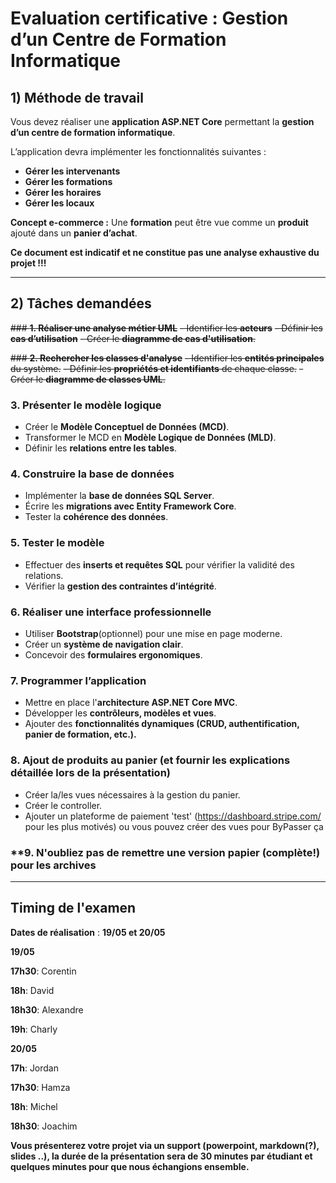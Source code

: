 #  Evaluation certificative : Gestion d’un Centre de Formation Informatique

## 1) Méthode de travail

Vous devez réaliser une **application ASP.NET Core** permettant la **gestion d’un centre de formation informatique**.

L’application devra implémenter les fonctionnalités suivantes :
- **Gérer les intervenants**
- **Gérer les formations**
- **Gérer les horaires**
- **Gérer les locaux**

**Concept e-commerce :** Une **formation** peut être vue comme un **produit** ajouté dans un **panier d’achat**.

**Ce document est indicatif et ne constitue pas une analyse exhaustive du projet !!!**

---

##  2) Tâches demandées

~~###  **1. Réaliser une analyse métier UML**~~
~~- Identifier les **acteurs**~~
~~- Définir les **cas d’utilisation**~~
~~- Créer le **diagramme de cas d'utilisation**.~~

~~###  **2. Rechercher les classes d'analyse**~~
~~- Identifier les **entités principales** du système.~~
~~- Définir les **propriétés et identifiants** de chaque classe.~~
~~- Créer le **diagramme de classes UML**.~~

###  **3. Présenter le modèle logique**
- Créer le **Modèle Conceptuel de Données (MCD)**.
- Transformer le MCD en **Modèle Logique de Données (MLD)**.
- Définir les **relations entre les tables**.

###  **4. Construire la base de données**
- Implémenter la **base de données SQL Server**.
- Écrire les **migrations avec Entity Framework Core**.
- Tester la **cohérence des données**.

###  **5. Tester le modèle**
- Effectuer des **inserts et requêtes SQL** pour vérifier la validité des relations.
- Vérifier la **gestion des contraintes d’intégrité**.

###  **6. Réaliser une interface professionnelle**
- Utiliser **Bootstrap**(optionnel) pour une mise en page moderne.
- Créer un **système de navigation clair**.
- Concevoir des **formulaires ergonomiques**.

###  **7. Programmer l’application**
- Mettre en place l'**architecture ASP.NET Core MVC**.
- Développer les **contrôleurs, modèles et vues**.
- Ajouter des **fonctionnalités dynamiques (CRUD, authentification, panier de formation, etc.).**

###  **8. Ajout de produits au panier** (et fournir les explications détaillée lors de la présentation)
- Créer la/les vues nécessaires à la gestion du panier.
- Créer le controller.
- Ajouter un plateforme de paiement 'test' (https://dashboard.stripe.com/ pour les plus motivés) ou vous pouvez créer des vues pour ByPasser ça


###  **9. N'oubliez pas de remettre une version papier (complète!) pour les archives 
---

## Timing de l'examen
 
 **Dates de réalisation** : **19/05 et 20/05**

 **19/05**

**17h30**: Corentin

**18h**: David

**18h30**: Alexandre

**19h**: Charly

**20/05**

**17h**: Jordan

**17h30**: Hamza

**18h**: Michel

**18h30**: Joachim


 **Vous présenterez votre projet via un support (powerpoint, markdown(?), slides ..), la durée de la présentation sera de 30 minutes par étudiant et quelques minutes pour que nous échangions ensemble.**

